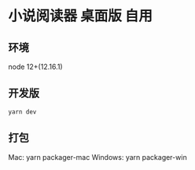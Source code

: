 # 小说阅读器 桌面版 自用

## 环境

node 12+(12.16.1)
## 开发版

    yarn dev

## 打包

Mac:  yarn packager-mac
Windows:  yarn packager-win
